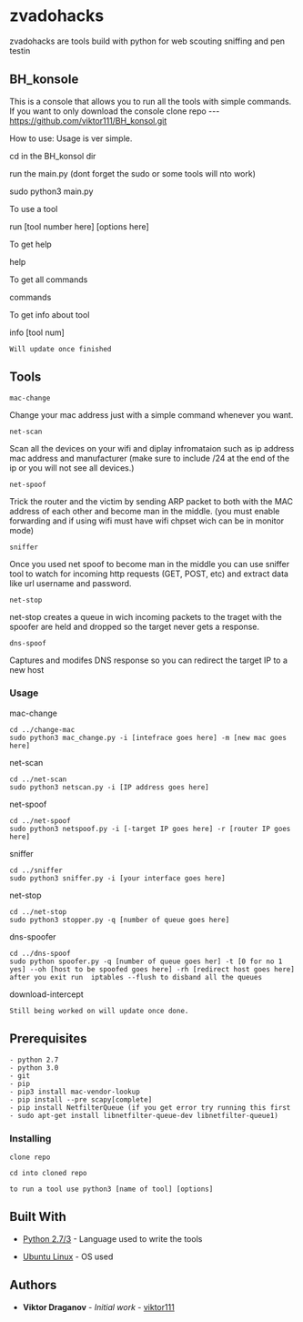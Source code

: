 # zvadohacks

zvadohacks are tools build with python for web scouting sniffing and pen testin

## BH_konsole
 This is a console that allows you to run all the tools with simple commands. If you want to only download the console clone 
 repo ---  https://github.com/viktor111/BH_konsol.git
 
 How to use:
 Usage is ver simple.

cd in the BH_konsol dir

run the main.py (dont forget the sudo or some tools will nto work)

sudo python3 main.py

To use a tool

run [tool number here] [options here]

To get help

help

To get all commands

commands

To get info about tool

info [tool num]

 ```
Will update once finished
```

## Tools
 
```
mac-change
```
Change your mac address just with a simple command whenever you want.
```
net-scan
```
Scan all the devices on your wifi and diplay infromataion such as ip address mac address and manufacturer (make sure to include /24 at the end of the ip or you will not see all devices.)
```
net-spoof
```
Trick the router and the victim by sending ARP packet to both with the MAC address of each other and become man in the middle. (you must enable forwarding and if using wifi must have wifi chpset wich can be in monitor mode)
```
sniffer
```
Once you used net spoof to become man in the middle you can use sniffer tool to watch for incoming http requests (GET, POST, etc) and extract data like url username and password.
```
net-stop
```
net-stop creates a queue in wich incoming packets to the traget with the spoofer are held and dropped so the target never gets a response.

```
dns-spoof
```
Captures and modifes DNS response so you can redirect the target IP to a new host

### Usage
mac-change
```
cd ../change-mac
sudo python3 mac_change.py -i [intefrace goes here] -m [new mac goes here]
```
net-scan
```
cd ../net-scan
sudo python3 netscan.py -i [IP address goes here]
```
net-spoof
```
cd ../net-spoof
sudo python3 netspoof.py -i [-target IP goes here] -r [router IP goes here]
```
sniffer
```
cd ../sniffer
sudo python3 sniffer.py -i [your interface goes here]
```
net-stop
```
cd ../net-stop
sudo python3 stopper.py -q [number of queue goes here]
```
dns-spoofer
```
cd ../dns-spoof
sudo python spoofer.py -q [number of queue goes her] -t [0 for no 1 yes] --oh [host to be spoofed goes here] -rh [redirect host goes here]
after you exit run  iptables --flush to disband all the queues
```
download-intercept
```
Still being worked on will update once done.
```

## Prerequisites

```
- python 2.7
- python 3.0
- git
- pip
- pip3 install mac-vendor-lookup
- pip install --pre scapy[complete]
- pip install NetfilterQueue (if you get error try running this first - sudo apt-get install libnetfilter-queue-dev libnetfilter-queue1)
```

### Installing


```
clone repo
```
```
cd into cloned repo
```
```
to run a tool use python3 [name of tool] [options]
```

## Built With

* [Python 2.7/3](https://www.python.org/) - Language used to write the tools

* [Ubuntu Linux](https://ubuntu.com/) - OS used

## Authors

* **Viktor Draganov** - *Initial work* - [viktor111](https://github.com/viktor111)

